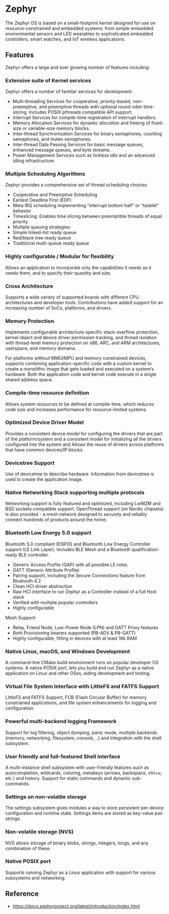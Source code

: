 # Zephyr

The Zephyr OS is based on a small-footprint kernel designed for use on resource-constrained and embedded systems: from simple embedded environmental sensors and LED wearables to sophisticated embedded controllers, smart watches, and IoT wireless applications.

## Features

Zephyr offers a large and ever growing number of features including:

### Extensive suite of Kernel services

Zephyr offers a number of familiar services for development:
- Multi-threading Services for cooperative, priority-based, non-preemptive, and preemptive threads with optional round robin time-slicing. Includes POSIX pthreads compatible API support.
- Interrupt Services for compile-time registration of interrupt handlers.
- Memory Allocation Services for dynamic allocation and freeing of fixed-size or variable-size memory blocks.
- Inter-thread Synchronization Services for binary semaphores, counting semaphores, and mutex semaphores.
- Inter-thread Data Passing Services for basic message queues, enhanced message queues, and byte streams.
- Power Management Services such as tickless idle and an advanced idling infrastructure.

### Multiple Scheduling Algorithms

Zephyr provides a comprehensive set of thread scheduling choices:
- Cooperative and Preemptive Scheduling
- Earliest Deadline First (EDF)
- Meta IRQ scheduling implementing “interrupt bottom half” or “tasklet” behavior
- Timeslicing: Enables time slicing between preemptible threads of equal priority
- Multiple queuing strategies:
- Simple linked-list ready queue
- Red/black tree ready queue
- Traditional multi-queue ready queue

### Highly configurable / Modular for flexibility

Allows an application to incorporate only the capabilities it needs as it needs them, and to specify their quantity and size.

### Cross Architecture

Supports a wide variety of supported boards with different CPU architectures and developer tools. Contributions have added support for an increasing number of SoCs, platforms, and drivers.

### Memory Protection

Implements configurable architecture-specific stack-overflow protection, kernel object and device driver permission tracking, and thread isolation with thread-level memory protection on x86, ARC, and ARM architectures, userspace, and memory domains.

For platforms without MMU/MPU and memory constrained devices, supports combining application-specific code with a custom kernel to create a monolithic image that gets loaded and executed on a system’s hardware. Both the application code and kernel code execute in a single shared address space.

### Compile-time resource definition

Allows system resources to be defined at compile-time, which reduces code size and increases performance for resource-limited systems.

### Optimized Device Driver Model

Provides a consistent device model for configuring the drivers that are part of the platform/system and a consistent model for initializing all the drivers configured into the system and Allows the reuse of drivers across platforms that have common devices/IP blocks

### Devicetree Support

Use of devicetree to describe hardware. Information from devicetree is used to create the application image.

### Native Networking Stack supporting multiple protocols

Networking support is fully featured and optimized, including LwM2M and BSD sockets compatible support. OpenThread support (on Nordic chipsets) is also provided - a mesh network designed to securely and reliably connect hundreds of products around the home.

### Bluetooth Low Energy 5.0 support

Bluetooth 5.0 compliant (ESR10) and Bluetooth Low Energy Controller support (LE Link Layer). Includes BLE Mesh and a Bluetooth qualification-ready BLE controller.
- Generic Access Profile (GAP) with all possible LE roles.
- GATT (Generic Attribute Profile)
- Pairing support, including the Secure Connections feature from Bluetooth 4.2
- Clean HCI driver abstraction
- Raw HCI interface to run Zephyr as a Controller instead of a full Host stack
- Verified with multiple popular controllers
- Highly configurable

Mesh Support:
- Relay, Friend Node, Low-Power Node (LPN) and GATT Proxy features
- Both Provisioning bearers supported (PB-ADV & PB-GATT)
- Highly configurable, fitting in devices with at least 16k RAM

### Native Linux, macOS, and Windows Development

A command-line CMake build environment runs on popular developer OS systems. A native POSIX port, lets you build and run Zephyr as a native application on Linux and other OSes, aiding development and testing.

### Virtual File System Interface with LittleFS and FATFS Support

LittleFS and FATFS Support, FCB (Flash Circular Buffer) for memory constrained applications, and file system enhancements for logging and configuration.

### Powerful multi-backend logging Framework

Support for log filtering, object dumping, panic mode, multiple backends (memory, networking, filesystem, console, ..) and integration with the shell subsystem.

### User friendly and full-featured Shell interface

A multi-instance shell subsystem with user-friendly features such as autocompletion, wildcards, coloring, metakeys (arrows, backspace, ctrl+u, etc.) and history. Support for static commands and dynamic sub-commands.

### Settings on non-volatile storage

The settings subsystem gives modules a way to store persistent per-device configuration and runtime state. Settings items are stored as key-value pair strings.

### Non-volatile storage (NVS)

NVS allows storage of binary blobs, strings, integers, longs, and any combination of these.

### Native POSIX port

Supports running Zephyr as a Linux application with support for various subsystems and networking.

## Reference

- https://docs.zephyrproject.org/latest/introduction/index.html
